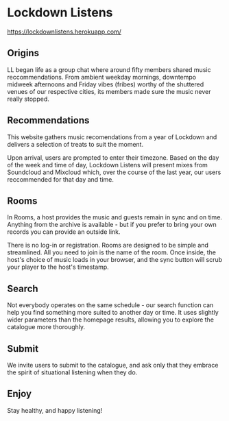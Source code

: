 # Lockdown Listens

https://lockdownlistens.herokuapp.com/

## Origins

LL began life as a group chat where around fifty members shared music reccommendations. From ambient weekday mornings, downtempo midweek afternoons and Friday vibes (fribes) worthy of the shuttered venues of our respective cities, its members made sure the music never really stopped.

## Recommendations

This website gathers music recomendations from a year of Lockdown and delivers a selection of treats to suit the moment. 

Upon arrival, users are prompted to enter their timezone. Based on the day of the week and time of day, Lockdown Listens will present mixes from Soundcloud and Mixcloud which, over the course of the last year, our users reccommended for that day and time.

## Rooms

In Rooms, a host provides the music and guests remain in sync and on time. Anything from the archive is available - but if you prefer to bring  your own records you can provide an outside link. 

There is no log-in or registration. Rooms are designed to be simple and streamlined. All you need to join is the name of the room. Once inside, the host's choice of music loads in your browser, and the sync button will scrub your player to the host's timestamp.

## Search

Not everybody  operates on the same schedule - our search function can help you find  something more suited to another day or time. It uses slightly wider parameters than the homepage results, allowing you to explore the catalogue more thoroughly.

## Submit

We invite users to submit to the catalogue, and ask only that they embrace the spirit of situational listening when they do.

## Enjoy

Stay healthy, and happy listening!
